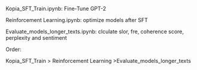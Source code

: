 Kopia_SFT_Train.ipynb: Fine-Tune GPT-2 

Reinforcement Learning.ipynb: optimize models after SFT

Evaluate_models_longer_texts.ipynb: clculate slor, fre, coherence score, perplexity and sentiment

Order:

Kopia_SFT_Train > Reinforcement Learning >Evaluate_models_longer_texts
